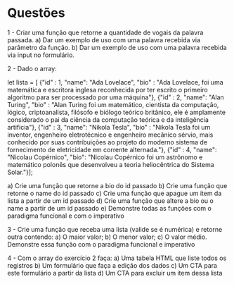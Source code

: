 # Questões

1 - Criar uma função que retorne a quantidade de vogais da palavra passada.
  a) Dar um exemplo de uso com uma palavra recebida via parâmetro da função.
  b) Dar um exemplo de uso com uma palavra recebida via input no formulário.
  
2 - Dado o array:
 
let lista = [
     {"id" : 1, "name": "Ada Lovelace", "bio" : "Ada Lovelace, foi uma matemática e escritora inglesa reconhecida por ter escrito o primeiro algoritmo para ser processado por uma máquina"},
     {"id" : 2, "name": "Alan Turing", "bio" : "Alan Turing foi um matemático, cientista da computação, lógico, criptoanalista, filósofo e biólogo teórico britânico, ele é amplamente considerado o pai da ciência da computação teórica e da inteligência artificia"},
     {"id" : 3, "name": "Nikola Tesla", "bio" : "Nikola Tesla foi um inventor, engenheiro eletrotécnico e engenheiro mecânico sérvio, mais conhecido por suas contribuições ao projeto do moderno sistema de fornecimento de eletricidade em corrente alternada."},
     {"id" : 4, "name": "Nicolau Copérnico", "bio": "Nicolau Copérnico foi um astrônomo e matemático polonês que desenvolveu a teoria heliocêntrica do Sistema Solar."}];

 a) Crie uma função que retorne a bio do id passado
 b) Crie uma função que retorne o name do id passado
 c) Crie uma função que apague um item da lista a partir de um id passado
 d) Crie uma função que altere a bio ou o name a partir de um id passado
 e) Demonstre todas as funções com o paradigma funcional e com o imperativo
 
 3 - Crie uma função que receba uma lista (valide se é numérica) e retorne outra contendo:
  a) O maior valor;
  b) O menor valor;
  c) O valor médio.
 Demonstre essa função com o paradigma funcional e imperativo
 
 4 - Com o array do exercício 2 faça:
    a) Uma tabela HTML que liste todos os registros
    b) Um formulário que faça a edição dos dados
    c) Um CTA para este formulário a partir da lista
    d) Um CTA para excluir um item dessa lista
